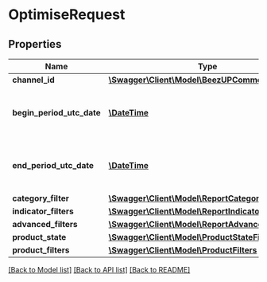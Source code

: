 # OptimiseRequest

## Properties
Name | Type | Description | Notes
------------ | ------------- | ------------- | -------------
**channel_id** | [**\Swagger\Client\Model\BeezUPCommonChannelId**](BeezUPCommonChannelId.md) |  | [optional] 
**begin_period_utc_date** | [**\DateTime**](\DateTime.md) | The begin date period you want to get the report | 
**end_period_utc_date** | [**\DateTime**](\DateTime.md) | The end date period you want to get the report. | 
**category_filter** | [**\Swagger\Client\Model\ReportCategoryFilter**](ReportCategoryFilter.md) |  | [optional] 
**indicator_filters** | [**\Swagger\Client\Model\ReportIndicatorFilter[]**](ReportIndicatorFilter.md) |  | [optional] 
**advanced_filters** | [**\Swagger\Client\Model\ReportAdvancedFilters**](ReportAdvancedFilters.md) |  | 
**product_state** | [**\Swagger\Client\Model\ProductStateFilter**](ProductStateFilter.md) |  | [optional] 
**product_filters** | [**\Swagger\Client\Model\ProductFilters**](ProductFilters.md) |  | [optional] 

[[Back to Model list]](../README.md#documentation-for-models) [[Back to API list]](../README.md#documentation-for-api-endpoints) [[Back to README]](../README.md)


